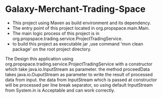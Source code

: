 # Galaxy-Merchant-Trading-Space

- This project using Maven as build environment and its dependency.
- The entry point of this project located in org.propspace.main.Main.
- The main logic process of this project is in org.propspace.trading.service.ProjectTradingService.
- to build this project as executable jar ,use command 'mvn clean package' on the root project directory.

The Design
this application using org.propspace.trading.service.ProjectTradingService with a constructor which take java.io.InputStream as parameter.
the method proceedData takes java.io.OuputStream as parameter to write the result of processed data from input.
the data from InputStream which is passed at constructor will be processed per line break separator, so using default InputStream from 
System.in is Acceptable and can work correctly.